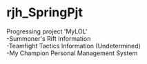 # rjh_SpringPjt
Progressing project 'MyLOL' <br/>
-Summoner's Rift Information <br/>
-Teamfight Tactics Information (Undetermined) <br/>
-My Champion Personal Management System <br/>
